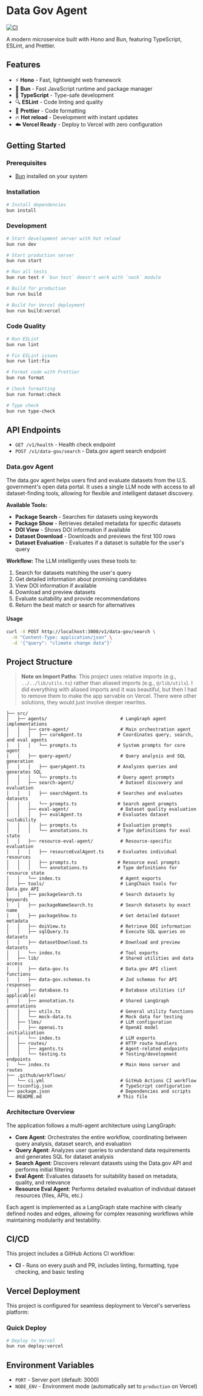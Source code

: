 # Data Gov Agent

[![CI](https://github.com/shai-mann/data-gov-agent/workflows/CI/badge.svg)](https://github.com/shai-mann/data-gov-agent/actions)

A modern microservice built with Hono and Bun, featuring TypeScript, ESLint, and Prettier.

## Features

- ⚡ **Hono** - Fast, lightweight web framework
- 🚀 **Bun** - Fast JavaScript runtime and package manager
- 📝 **TypeScript** - Type-safe development
- 🔍 **ESLint** - Code linting and quality
- 💅 **Prettier** - Code formatting
- 🔥 **Hot reload** - Development with instant updates
- ☁️ **Vercel Ready** - Deploy to Vercel with zero configuration

## Getting Started

### Prerequisites

- [Bun](https://bun.sh) installed on your system

### Installation

```bash
# Install dependencies
bun install
```

### Development

```bash
# Start development server with hot reload
bun run dev

# Start production server
bun run start

# Run all tests
bun run test # `bun test` doesn't work with `nock` module

# Build for production
bun run build

# Build for Vercel deployment
bun run build:vercel
```

### Code Quality

```bash
# Run ESLint
bun run lint

# Fix ESLint issues
bun run lint:fix

# Format code with Prettier
bun run format

# Check formatting
bun run format:check

# Type check
bun run type-check
```

## API Endpoints

- `GET /v1/health` - Health check endpoint
- `POST /v1/data-gov/search` - Data.gov agent search endpoint

### Data.gov Agent

The data.gov agent helps users find and evaluate datasets from the U.S. government's open data portal. It uses a single LLM node with access to all dataset-finding tools, allowing for flexible and intelligent dataset discovery.

**Available Tools:**

- **Package Search** - Searches for datasets using keywords
- **Package Show** - Retrieves detailed metadata for specific datasets
- **DOI View** - Shows DOI information if available
- **Dataset Download** - Downloads and previews the first 100 rows
- **Dataset Evaluation** - Evaluates if a dataset is suitable for the user's query

**Workflow:**
The LLM intelligently uses these tools to:

1. Search for datasets matching the user's query
2. Get detailed information about promising candidates
3. View DOI information if available
4. Download and preview datasets
5. Evaluate suitability and provide recommendations
6. Return the best match or search for alternatives

#### Usage

```bash
curl -X POST http://localhost:3000/v1/data-gov/search \
  -H "Content-Type: application/json" \
  -d '{"query": "climate change data"}'
```

## Project Structure

> **Note on Import Paths**: This project uses relative imports (e.g., `../../lib/utils.ts`) rather than aliased imports (e.g., `@/lib/utils`). I did everything with aliased imports and it was beautiful, but then I had to remove them to make the app servable on Vercel. There were other solutions, they would just involve deeper rewrites.

```
├── src/
│   ├── agents/                           # LangGraph agent implementations
│   │   ├── core-agent/                   # Main orchestration agent
│   │   │   ├── coreAgent.ts             # Coordinates query, search, and eval agents
│   │   │   └── prompts.ts               # System prompts for core agent
│   │   ├── query-agent/                  # Query analysis and SQL generation
│   │   │   ├── queryAgent.ts            # Analyzes queries and generates SQL
│   │   │   └── prompts.ts               # Query agent prompts
│   │   ├── search-agent/                 # Dataset discovery and evaluation
│   │   │   ├── searchAgent.ts           # Searches and evaluates datasets
│   │   │   └── prompts.ts               # Search agent prompts
│   │   ├── eval-agent/                   # Dataset quality evaluation
│   │   │   ├── evalAgent.ts             # Evaluates dataset suitability
│   │   │   ├── prompts.ts               # Evaluation prompts
│   │   │   └── annotations.ts           # Type definitions for eval state
│   │   ├── resource-eval-agent/          # Resource-specific evaluation
│   │   │   ├── resourceEvalAgent.ts     # Evaluates individual resources
│   │   │   ├── prompts.ts               # Resource eval prompts
│   │   │   └── annotations.ts           # Type definitions for resource state
│   │   └── index.ts                      # Agent exports
│   ├── tools/                            # LangChain tools for Data.gov API
│   │   ├── packageSearch.ts              # Search datasets by keywords
│   │   ├── packageNameSearch.ts          # Search datasets by exact name
│   │   ├── packageShow.ts                # Get detailed dataset metadata
│   │   ├── doiView.ts                    # Retrieve DOI information
│   │   ├── sqlQuery.ts                   # Execute SQL queries on datasets
│   │   ├── datasetDownload.ts            # Download and preview datasets
│   │   └── index.ts                      # Tool exports
│   ├── lib/                              # Shared utilities and data access
│   │   ├── data-gov.ts                   # Data.gov API client functions
│   │   ├── data-gov.schemas.ts           # Zod schemas for API responses
│   │   ├── database.ts                   # Database utilities (if applicable)
│   │   ├── annotation.ts                 # Shared LangGraph annotations
│   │   ├── utils.ts                      # General utility functions
│   │   └── mock-data.ts                  # Mock data for testing
│   ├── llms/                             # LLM configuration
│   │   ├── openai.ts                     # OpenAI model initialization
│   │   └── index.ts                      # LLM exports
│   ├── routes/                           # HTTP route handlers
│   │   ├── agents.ts                     # Agent-related endpoints
│   │   └── testing.ts                    # Testing/development endpoints
│   └── index.ts                          # Main Hono server and routes
├── .github/workflows/
│   └── ci.yml                            # GitHub Actions CI workflow
├── tsconfig.json                         # TypeScript configuration
├── package.json                          # Dependencies and scripts
└── README.md                            # This file
```

### Architecture Overview

The application follows a multi-agent architecture using LangGraph:

- **Core Agent**: Orchestrates the entire workflow, coordinating between query analysis, dataset search, and evaluation
- **Query Agent**: Analyzes user queries to understand data requirements and generates SQL for dataset analysis
- **Search Agent**: Discovers relevant datasets using the Data.gov API and performs initial filtering
- **Eval Agent**: Evaluates datasets for suitability based on metadata, quality, and relevance
- **Resource Eval Agent**: Performs detailed evaluation of individual dataset resources (files, APIs, etc.)

Each agent is implemented as a LangGraph state machine with clearly defined nodes and edges, allowing for complex reasoning workflows while maintaining modularity and testability.

## CI/CD

This project includes a GitHub Actions CI workflow:

- **CI** - Runs on every push and PR, includes linting, formatting, type checking, and basic testing

## Vercel Deployment

This project is configured for seamless deployment to Vercel's serverless platform:

### Quick Deploy

```bash
# Deploy to Vercel
bun run deploy:vercel
```

## Environment Variables

- `PORT` - Server port (default: 3000)
- `NODE_ENV` - Environment mode (automatically set to `production` on Vercel)
